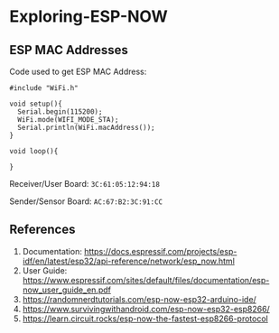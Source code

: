 # Exploring-ESP-NOW
## ESP MAC Addresses
Code used to get ESP MAC Address:
```
#include "WiFi.h"
 
void setup(){
  Serial.begin(115200);
  WiFi.mode(WIFI_MODE_STA);
  Serial.println(WiFi.macAddress());
}
 
void loop(){

}
```

Receiver/User Board: `3C:61:05:12:94:18`

Sender/Sensor Board: `AC:67:B2:3C:91:CC`
## References
1. Documentation: https://docs.espressif.com/projects/esp-idf/en/latest/esp32/api-reference/network/esp_now.html
2. User Guide: https://www.espressif.com/sites/default/files/documentation/esp-now_user_guide_en.pdf
3. https://randomnerdtutorials.com/esp-now-esp32-arduino-ide/
4. https://www.survivingwithandroid.com/esp-now-esp32-esp8266/
5. https://learn.circuit.rocks/esp-now-the-fastest-esp8266-protocol

